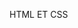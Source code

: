 <!DOCTYPE html>
<html lang="en">
<head>
    <meta charset="UTF-8">
    <meta name="viewport" content="width=device-width, initial-scale=1.0">
    <meta http-equiv="X-UA-Compatible" content="ie=edge">
</head>
<body>
  <p>HTML ET CSS</p>
  <a href="https://Patre64.github.io/Exercices/exo1_html/Exercice1.html"></a>
  <body>
  </html>
